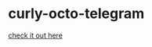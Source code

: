 # curly-octo-telegram

[check it out here](https://aniketm117-curly-octo-telegram-main-nd22mb.streamlit.app/)
